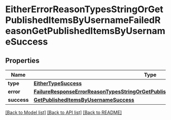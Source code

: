 # EitherErrorReasonTypesStringOrGetPublishedItemsByUsernameFailedReasonGetPublishedItemsByUsernameSuccess

## Properties
Name | Type | Description | Notes
------------ | ------------- | ------------- | -------------
**type** | [**EitherTypeSuccess**](EitherTypeSuccess.md) |  | 
**error** | [**FailureResponseErrorReasonTypesStringOrGetPublishedItemsByUsernameFailedReasonError**](FailureResponseErrorReasonTypesStringOrGetPublishedItemsByUsernameFailedReasonError.md) |  | 
**success** | [**GetPublishedItemsByUsernameSuccess**](GetPublishedItemsByUsernameSuccess.md) |  | 

[[Back to Model list]](../README.md#documentation-for-models) [[Back to API list]](../README.md#documentation-for-api-endpoints) [[Back to README]](../README.md)


